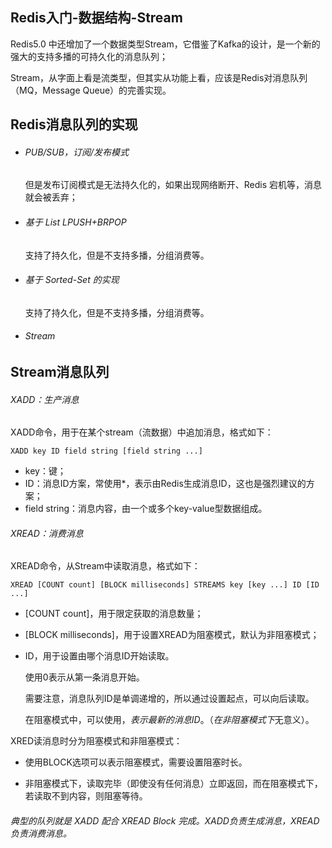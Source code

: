 ## Redis入门-数据结构-Stream



Redis5.0 中还增加了一个数据类型Stream，它借鉴了Kafka的设计，是一个新的强大的支持多播的可持久化的消息队列；

Stream，从字面上看是流类型，但其实从功能上看，应该是Redis对消息队列（MQ，Message Queue）的完善实现。

## Redis消息队列的实现

- ###### PUB/SUB，订阅/发布模式

  但是发布订阅模式是无法持久化的，如果出现网络断开、Redis 宕机等，消息就会被丢弃；

- ###### 基于 List LPUSH+BRPOP  

  支持了持久化，但是不支持多播，分组消费等。

- ######  基于 Sorted-Set 的实现

  支持了持久化，但是不支持多播，分组消费等。

- ###### Stream

## Stream消息队列

###### XADD：生产消息

XADD命令，用于在某个stream（流数据）中追加消息，格式如下：

```
XADD key ID field string [field string ...]
```

- key：键；
- ID：消息ID方案，常使用*，表示由Redis生成消息ID，这也是强烈建议的方案；
- field string：消息内容，由一个或多个key-value型数据组成。

###### XREAD：消费消息

XREAD命令，从Stream中读取消息，格式如下：

```
XREAD [COUNT count] [BLOCK milliseconds] STREAMS key [key ...] ID [ID ...]
```

- [COUNT count]，用于限定获取的消息数量；

- [BLOCK milliseconds]，用于设置XREAD为阻塞模式，默认为非阻塞模式；

- ID，用于设置由哪个消息ID开始读取。

  使用0表示从第一条消息开始。

  需要注意，消息队列ID是单调递增的，所以通过设置起点，可以向后读取。

  在阻塞模式中，可以使用$，表示最新的消息ID。（在非阻塞模式下$无意义）。

XRED读消息时分为阻塞模式和非阻塞模式：

- 使用BLOCK选项可以表示阻塞模式，需要设置阻塞时长。

- 非阻塞模式下，读取完毕（即使没有任何消息）立即返回，而在阻塞模式下，若读取不到内容，则阻塞等待。

###### 典型的队列就是 XADD 配合 XREAD Block 完成。XADD负责生成消息，XREAD负责消费消息。

